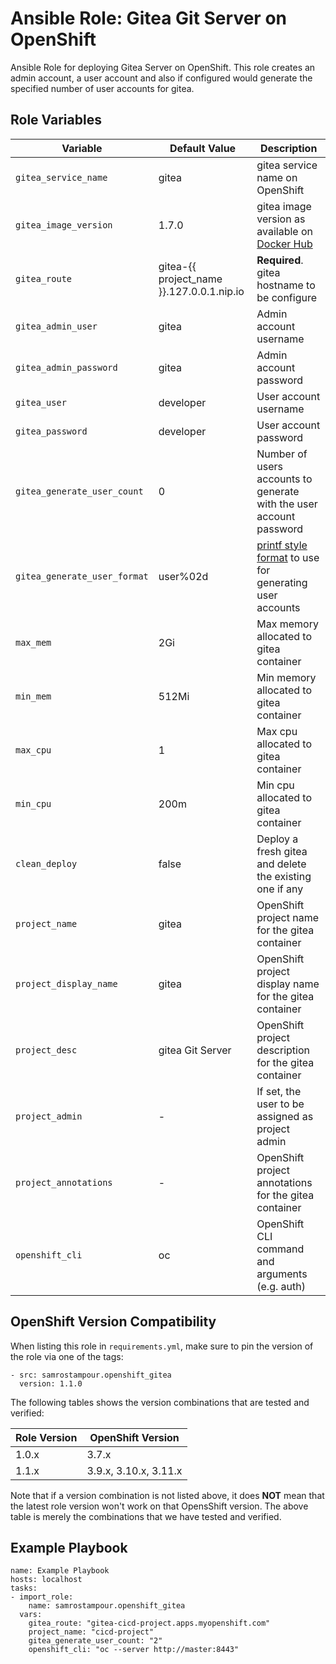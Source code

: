Ansible Role: Gitea Git Server on OpenShift
=========

Ansible Role for deploying Gitea Server on OpenShift. This role creates an admin 
account, a user account and also if configured would generate the specified number of user 
accounts for gitea.


Role Variables
------------

| Variable                  | Default Value   | Description   |
|---------------------------|-----------------|---------------|
|`gitea_service_name`        | gitea            | gitea service name on OpenShift  |
|`gitea_image_version`       | 1.7.0         | gitea image version as available on [Docker Hub](https://hub.docker.com/r/gitea/gitea/tags) |
|`gitea_route`               | gitea-{{ project_name }}.127.0.0.1.nip.io | **Required**. gitea hostname to be configure |
|`gitea_admin_user`          | gitea            | Admin account username |
|`gitea_admin_password`      | gitea            | Admin account password |
|`gitea_user`                | developer       | User account username |
|`gitea_password`            | developer       | User account password |
|`gitea_generate_user_count` | 0               | Number of users accounts to generate with the user account password |
|`gitea_generate_user_format`| user%02d        | [printf style format](https://en.wikipedia.org/wiki/Printf_format_string) to use for generating user accounts |
|`max_mem`                  | 2Gi             | Max memory allocated to gitea container |
|`min_mem`                  | 512Mi           | Min memory allocated to gitea container |
|`max_cpu`                  | 1               | Max cpu allocated to gitea container |
|`min_cpu`                  | 200m            | Min cpu allocated to gitea container |
|`clean_deploy`             | false           | Deploy a fresh gitea and delete the existing one if any |
|`project_name`             | gitea            | OpenShift project name for the gitea container  |
|`project_display_name`     | gitea            | OpenShift project display name for the gitea container  |
|`project_desc`             | gitea Git Server | OpenShift project description for the gitea container |
|`project_admin`            | -               | If set, the user to be assigned as project admin |
|`project_annotations`      | -               | OpenShift project annotations for the gitea container |
|`openshift_cli`            | oc              | OpenShift CLI command and arguments (e.g. auth)       | 

OpenShift Version Compatibility
------------
When listing this role in `requirements.yml`, make sure to pin the version of the role via one of the tags:

```
- src: samrostampour.openshift_gitea
  version: 1.1.0
```  

The following tables shows the version combinations that are tested and verified:

| Role Version      | OpenShift Version |
|-------------------|-------------------|
| 1.0.x   | 3.7.x   |
| 1.1.x   | 3.9.x, 3.10.x, 3.11.x |

Note that if a version combination is not listed above, it does **NOT** mean that the latest role version 
won't work on that OpensShift version. The above table is merely the combinations that we have tested and verified.


Example Playbook
------------

```
name: Example Playbook
hosts: localhost
tasks:
- import_role:
    name: samrostampour.openshift_gitea
  vars:
    gitea_route: "gitea-cicd-project.apps.myopenshift.com"
    project_name: "cicd-project"
    gitea_generate_user_count: "2"
    openshift_cli: "oc --server http://master:8443"
```